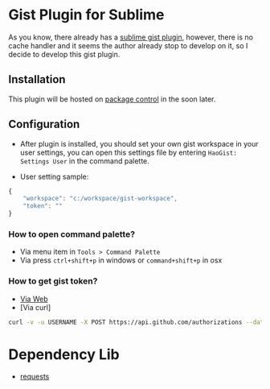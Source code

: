 # Gist Plugin for Sublime
As you know, there already has a <a href="https://github.com/condemil/Gist">sublime gist plugin</a>, however, there is no cache handler and it seems the author already stop to develop on it, so I decide to develop this gist plugin.

## Installation
This plugin will be hosted on [package control](https://sublime.wbond.net/packages/HaoGist) in the soon later.

## Configuration
* After plugin is installed, you should set your own gist workspace in your user settings, you can open this settings file by entering ```HaoGist: Settings User``` in the command palette.

* User setting sample:
```javascript
{
    "workspace": "c:/workspace/gist-workspace",
    "token": ""
}
```

### How to open command palette?
* Via menu item in ```Tools > Command Palette```
* Via press ```ctrl+shift+p``` in windows or ```command+shift+p``` in osx

### How to get gist token?
* [Via Web](https://help.github.com/articles/creating-an-access-token-for-command-line-use/)
* [Via curl]
```bash
curl -v -u USERNAME -X POST https://api.github.com/authorizations --data "{\"scopes\":[\"gist\"], \"note\": \"Sublime HaoGist Plugin\"}"
```

# Dependency Lib
+ [requests](https://github.com/kennethreitz/requests)